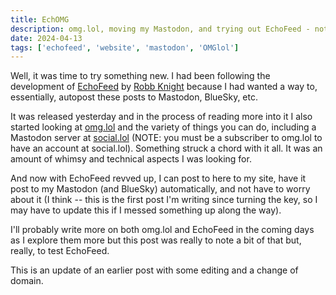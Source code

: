 ```yaml
---
title: EchOMG
description: omg.lol, moving my Mastodon, and trying out EchoFeed - not necessarily in that order
date: 2024-04-13
tags: ['echofeed', 'website', 'mastodon', 'OMGlol']
---
```

Well, it was time to try something new. I had been following the development of [EchoFeed](https://echofeed.app/) by [Robb Knight](https://rknight.me/about/) because I had wanted a way to, essentially, autopost these posts to Mastodon, BlueSky, etc. 

It was released yesterday and in the process of reading more into it I also started looking at [omg.lol](https://home.omg.lol) and the variety of things you can do, including a Mastodon server at [social.lol](https://social.lol) (NOTE: you must be a subscriber to omg.lol to have an account at social.lol). Something struck a chord with it all. It was an amount of whimsy and technical aspects I was looking for.

And now with EchoFeed revved up, I can post to here to my site, have it post to my Mastodon (and BlueSky) automatically, and not have to worry about it (I think -- this is the first post I'm writing since turning the key, so I may have to update this if I messed something up along the way). 

I'll probably write more on both omg.lol and EchoFeed in the coming days as I explore them more but this post was really to note a bit of that but, really, to test EchoFeed. 

This is an update of an earlier post with some editing and a change of domain.
